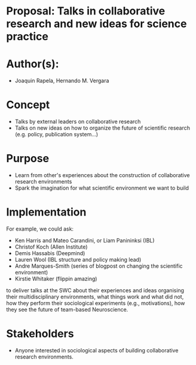 Proposal: Talks in collaborative research and new ideas for science practice
=============================================================

# Author(s):

- Joaquin Rapela, Hernando M. Vergara


# Concept

- Talks by external leaders on collaborative research
- Talks on new ideas on how to organize the future of scientific research (e.g. policy, publication system...)

# Purpose

- Learn from other's experiences about the construction of collaborative research environments
- Spark the imagination for what scientific environment we want to build


# Implementation

For example, we could ask:

- Ken Harris and Mateo Carandini, or Liam Panininksi (IBL)
- Christof Koch (Allen Institute)
- Demis Hassabis (Deepmind)
- Lauren Wool (IBL structure and policy making lead)
- Andre Marques-Smith (series of blogpost on changing the scientific environment)
- Kirstie Whitaker (flippin amazing)

to deliver talks at the SWC about their experiences and ideas organising their multidisciplinary environments, what things work and what did not, how they perform their sociological experiments (e.g., motivations), how they see the future of team-based Neuroscience.

# Stakeholders

- Anyone interested in sociological aspects of building collaborative research environments.

